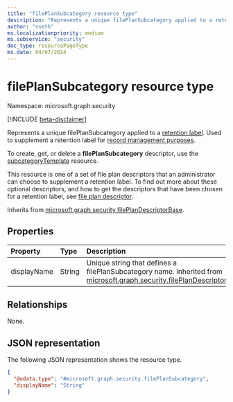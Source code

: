 ```yaml
---
title: "filePlanSubcategory resource type"
description: "Represents a unique filePlanSubcategory applied to a retention label."
author: "sseth"
ms.localizationpriority: medium
ms.subservice: "security"
doc_type: resourcePageType
ms.date: 04/07/2024
---
```


# filePlanSubcategory resource type

Namespace: microsoft.graph.security

[!INCLUDE [beta-disclaimer](../../includes/beta-disclaimer.md)]

Represents a unique filePlanSubcategory applied to a [retention label](security-retentionlabel.md). Used to supplement a retention label for [record management purposes](security-recordsmanagement-overview.md).

To create, get, or delete a **filePlanSubcategory** descriptor, use the [subcategoryTemplate](security-subcategorytemplate.md) resource.

This resource is one of a set of file plan descriptors that an administrator can choose to supplement a retention label. To find out more about these optional descriptors, and how to get the descriptors that have been chosen for a retention label, see [file plan descriptor](security-fileplandescriptor.md).

Inherits from [microsoft.graph.security.filePlanDescriptorBase](../resources/security-fileplandescriptorBase.md).

## Properties
|Property|Type|Description|
|:---|:---|:---|
|displayName|String|Unique string that defines a filePlanSubcategory name. Inherited from [microsoft.graph.security.filePlanDescriptor](../resources/security-fileplandescriptor.md).|

## Relationships
None.

## JSON representation
The following JSON representation shows the resource type.
<!-- {
  "blockType": "resource",
  "@odata.type": "microsoft.graph.security.filePlanSubcategory"
}
-->
``` json
{
  "@odata.type": "#microsoft.graph.security.filePlanSubcategory",
  "displayName": "String"
}
```


